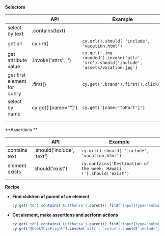 **Selectors**

|                             | API                            | Example                                                      |
| --------------------------- | ------------------------------ | ------------------------------------------------------------ |
| select by text              | .contains(text)                |                                                              |
| get url                     | cy.url()                       | ```cy.url().should( 'include', 'vacation.html')```           |
| get attribute value         | .invoke('attrs', '<atr-name>') | ```cy.get('.img-rounded').invoke('attr', 'src').should('include', 'assets/vacation.jpg')``` |
| get first element for query | .first()                       | `cy.get('.brand').first().click()`                           |
| select by name              | cy.get('[name="<value>"]')     | `cy.get('[name="toPort"]')`                                  |
|                             |                                |                                                              |
|                             |                                |                                                              |



**Assertions **

|                | API                        | Example                                                      |
| -------------- | -------------------------- | ------------------------------------------------------------ |
| contains text  | .should('include', 'text') | ```cy.url().should( 'include', 'vacation.html')```           |
| element exists | should('exist')            | ```cy.contains('Destination of the week: Hawaii !').should('exist')``` |
|                |                            |                                                              |

**Recipe**

- **Find children of parent of an element**

  ```js
  cy.get('td').contains('Lufthansa').parent().find('input[type="submit"]').as("bookThisFligh")
  ```

- **Get alement, make assertions and perform actions**

  ```js
  cy.get('td').contains('Lufthansa').parent().find('input[type="submit"]').as("bookThisFlight")
  cy.get("@bookThisFlight").invoke('attr', 'value').should('include', 'Choose This Flight')   cy.get("@bookThisFlight").click()
  ```


